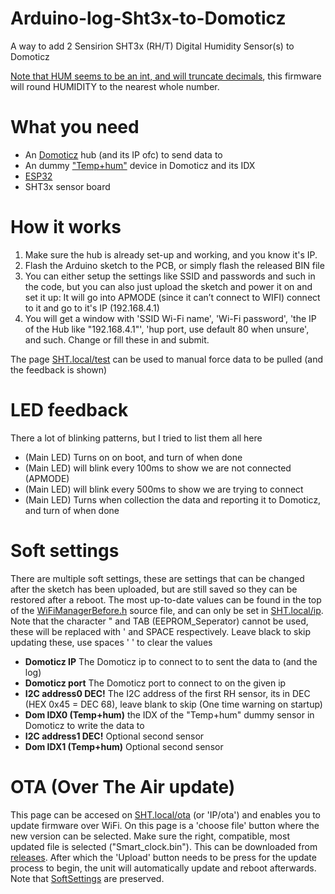 # Arduino-log-Sht3x-to-Domoticz
A way to add 2 Sensirion SHT3x (RH/T) Digital Humidity Sensor(s) to Domoticz

[Note that HUM seems to be an int, and will truncate decimals](https://github.com/domoticz/domoticz/blob/6fa3ed25990d46a70d0fc149d3ed5b7c44790a6b/main/EventSystem.cpp#L670
), this firmware will round HUMIDITY to the nearest whole number.

# What you need
- An [Domoticz](https://www.domoticz.com/) hub (and its IP ofc) to send data to
- An dummy ["Temp+hum"](https://www.domoticz.com/wiki/Dummy_for_virtual_Switches#Temperature.2Fhumidity) device in Domoticz and its IDX
- [ESP32](https://dl.espressif.com/dl/package_esp32_index.json)
- SHT3x sensor board

# How it works
1. Make sure the hub is already set-up and working, and you know it's IP.
2. Flash the Arduino sketch to the PCB, or simply flash the released BIN file
3. You can either setup the settings like SSID and passwords and such in the code, but you can also just upload the sketch and power it on and set it up: It will go into APMODE (since it can’t connect to WIFI) connect to it and go to it's IP (192.168.4.1)
4. You will get a window with 'SSID Wi-Fi name', 'Wi-Fi password', 'the IP of the Hub like "192.168.4.1"', 'hup port, use default 80 when unsure', and such. Change or fill these in and submit.

The page [SHT.local/test](http://SHT.local/test) can be used to manual force data to be pulled (and the feedback is shown)

# LED feedback
There a lot of blinking patterns, but I tried to list them all here
- (Main LED) Turns on on boot, and turn of when done
- (Main LED) will blink every 100ms to show we are not connected (APMODE)
- (Main LED) will blink every 500ms to show we are trying to connect
- (Main LED) Turns when collection the data and reporting it to Domoticz, and turn of when done

# Soft settings
There are multiple soft settings, these are settings that can be changed after the sketch has been uploaded, but are still saved so they can be restored after a reboot.
The most up-to-date values can be found in the top of the [WiFiManagerBefore.h](Arduino/WiFiManagerBefore.h) source file, and can only be set in [SHT.local/ip](http://SHT.local/ip).
Note that the character " and TAB (EEPROM_Seperator) cannot be used, these will be replaced with ' and SPACE respectively. Leave black to skip updating these, use spaces ' ' to clear the values
- **Domoticz IP** The Domoticz ip to connect to to sent the data to (and the log)
- **Domoticz port** The Domoticz port to connect to on the given ip
- **I2C address0 DEC!** The I2C address of the first RH sensor, its in DEC (HEX 0x45 = DEC 68), leave blank to skip (One time warning on startup)
- **Dom IDX0 (Temp+hum)** the IDX of the "Temp+hum" dummy sensor in Domoticz to write the data to
- **I2C address1 DEC!** Optional second sensor
- **Dom IDX1 (Temp+hum)** Optional second sensor

# OTA (Over The Air update)
This page can be accesed on [SHT.local/ota](http://SHT.local/ota) (or 'IP/ota') and enables you to update firmware over WiFi.
On this page is a 'choose file' button where the new version can be selected. Make sure the right, compatible, most updated file is selected ("Smart_clock.bin"). This can be downloaded from [releases](https://github.com/jellewie/Arduino-smart-home-switch/releases). 
After which the 'Upload' button needs to be press for the update process to begin, the unit will automatically update and reboot afterwards.
Note that [SoftSettings](#soft-settings) are preserved.
